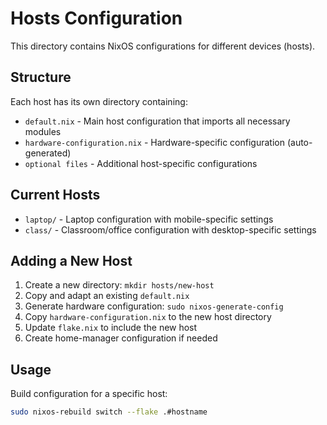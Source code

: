 # Hosts Configuration

This directory contains NixOS configurations for different devices (hosts).

## Structure

Each host has its own directory containing:

- `default.nix` - Main host configuration that imports all necessary modules
- `hardware-configuration.nix` - Hardware-specific configuration (auto-generated)
- `optional files` - Additional host-specific configurations

## Current Hosts

- `laptop/` - Laptop configuration with mobile-specific settings
- `class/` - Classroom/office configuration with desktop-specific settings

## Adding a New Host

1. Create a new directory: `mkdir hosts/new-host`
2. Copy and adapt an existing `default.nix`
3. Generate hardware configuration: `sudo nixos-generate-config`
4. Copy `hardware-configuration.nix` to the new host directory
5. Update `flake.nix` to include the new host
6. Create home-manager configuration if needed

## Usage

Build configuration for a specific host:
```bash
sudo nixos-rebuild switch --flake .#hostname
```